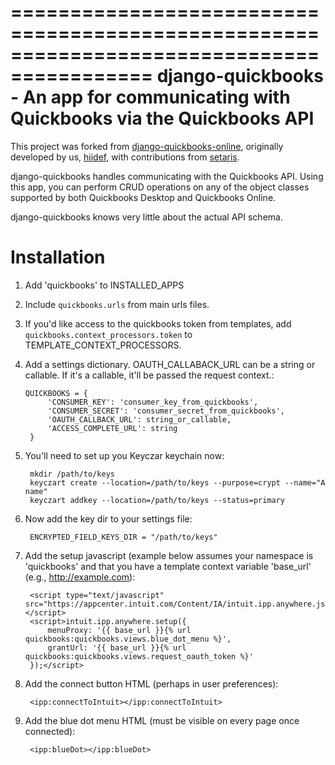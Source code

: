 ==========================================================================================
django-quickbooks - An app for communicating with Quickbooks via the Quickbooks API
==========================================================================================

This project was forked from [django-quickbooks-online](https://github.com/grue/django-quickbooks-online), originally developed by us, [hiidef](https://github.com/hiidef), with contributions from [setaris](https://github.com/setaris).

django-quickbooks handles communicating with the Quickbooks API. Using
this app, you can perform CRUD operations on any of the object classes
supported by both Quickbooks Desktop and Quickbooks Online.

django-quickbooks knows very little about the actual API schema.

Installation
============

1. Add 'quickbooks' to INSTALLED_APPS
2. Include ``quickbooks.urls`` from main urls files.
3. If you'd like access to the quickbooks token from templates, add
   ``quickbooks.context_processors.token`` to TEMPLATE_CONTEXT_PROCESSORS.
4. Add a settings dictionary. OAUTH_CALLABACK_URL can be a string or
   callable. If it's a callable, it'll be passed the request context.:

       QUICKBOOKS = {
            'CONSUMER_KEY': 'consumer_key_from_quickbooks',
            'CONSUMER_SECRET': 'consumer_secret_from_quickbooks',
            'OAUTH_CALLBACK_URL': string_or_callable,
            'ACCESS_COMPLETE_URL': string
        }

5. You'll need to set up you Keyczar keychain now:
   
        mkdir /path/to/keys
        keyczart create --location=/path/to/keys --purpose=crypt --name="A name"
        keyczart addkey --location=/path/to/keys --status=primary

6. Now add the key dir to your settings file:  

        ENCRYPTED_FIELD_KEYS_DIR = "/path/to/keys"

7. Add the setup javascript (example below assumes your namespace is
   'quickbooks' and that you have a template context variable 'base_url' (e.g.,
   http://example.com):

        <script type="text/javascript" src="https://appcenter.intuit.com/Content/IA/intuit.ipp.anywhere.js"></script>
        <script>intuit.ipp.anywhere.setup({
            menuProxy: '{{ base_url }}{% url quickbooks:quickbooks.views.blue_dot_menu %}',
            grantUrl: '{{ base_url }}{% url quickbooks:quickbooks.views.request_oauth_token %}'
        });</script>

8. Add the connect button HTML (perhaps in user preferences):

        <ipp:connectToIntuit></ipp:connectToIntuit>

9. Add the blue dot menu HTML (must be visible on every page once connected):

        <ipp:blueDot></ipp:blueDot>
